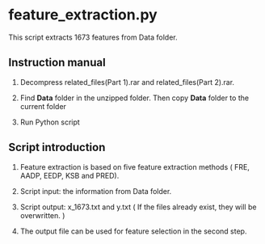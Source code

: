 # feature_extraction.py

This script extracts 1673 features from Data folder.

## Instruction manual

1. Decompress related_files(Part 1).rar and related_files(Part 2).rar.

2. Find **Data** folder in the unzipped folder. Then copy **Data** folder to the current folder

3. Run Python script

## Script introduction

1. Feature extraction is based on five feature extraction methods ( FRE, AADP, EEDP, KSB and PRED).

2. Script input: the information from Data folder.

3. Script output: x_1673.txt and y.txt ( If the files already exist, they will be overwritten. )

4. The output file can be used for feature selection in the second step.
